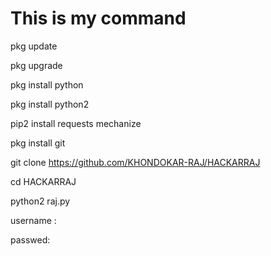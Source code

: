 # This is my command

pkg update

pkg upgrade

pkg install python

pkg install python2

pip2 install requests mechanize

pkg install git

git clone https://github.com/KHONDOKAR-RAJ/HACKARRAJ

cd HACKARRAJ

python2 raj.py

username :

passwed:
